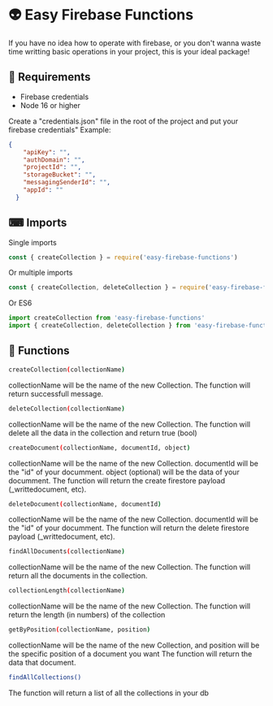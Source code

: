 # 👽 Easy Firebase Functions

If you have no idea how to operate with firebase, or you don't wanna waste time writting basic operations in your project, this is your ideal package!

## 💾 Requirements
- Firebase credentials 
- Node 16 or higher

Create a "credentials.json" file in the root of the project and put your firebase credentials"
Example: 
```json
{
    "apiKey": "",
    "authDomain": "",
    "projectId": "",
    "storageBucket": "",
    "messagingSenderId": "",
    "appId": ""
  }
```
  
## ⌨ Imports
Single imports
```javascript
const { createCollection } = require('easy-firebase-functions')
```
Or multiple imports
```javascript
const { createCollection, deleteCollection } = require('easy-firebase-functions')
```
Or ES6
```javascript
import createCollection from 'easy-firebase-functions'
import { createCollection, deleteCollection } from 'easy-firebase-functions'
```

## 📀 Functions

```bash
createCollection(collectionName)
```
collectionName will be the name of the new Collection. The function will return successfull message.

```bash
deleteCollection(collectionName)
```
collectionName will be the name of the new Collection.
The function will delete all the data in the collection and return true (bool)

```bash
createDocument(collectionName, documentId, object)
```
collectionName will be the name of the new Collection. documentId will be the "id" of your documment. object (optional) will be the data of your documment.
The function will return the create firestore payload (_writtedocument, etc).

```bash
deleteDocument(collectionName, documentId)
```
collectionName will be the name of the new Collection. documentId will be the "id" of your documment. 
The function will return the delete firestore payload (_writtedocument, etc).


```bash
findAllDocuments(collectionName)
```
collectionName will be the name of the new Collection.
The function will return all the documents in the collection.

```bash
collectionLength(collectionName)
```
collectionName will be the name of the new Collection.
The function will return the length (in numbers) of the collection


```bash
getByPosition(collectionName, position)
```
collectionName will be the name of the new Collection, and position will be the specific position of a document you want
The function will return the data that document.

```bash
findAllCollections()
```
The function will return a list of all the collections in your db



